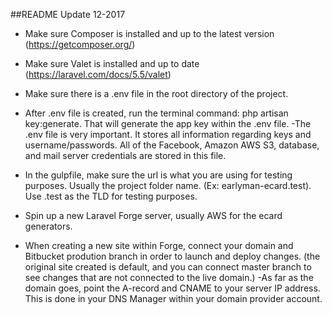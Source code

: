 ##README Update 12-2017

- Make sure Composer is installed and up to the latest version (https://getcomposer.org/)

- Make sure Valet is installed and up to date (https://laravel.com/docs/5.5/valet)

- Make sure there is a .env file in the root directory of the project.

- After .env file is created, run the terminal command: php artisan key:generate. That will generate the app key within the .env file.
	-The .env file is very important. It stores all information regarding keys and username/passwords. All of the Facebook, Amazon AWS S3, database, and mail server credentials are stored in this file. 

- In the gulpfile, make sure the url is what you are using for testing purposes. Usually the project folder name. (Ex: earlyman-ecard.test). Use .test as the TLD for testing purposes.

- Spin up a new Laravel Forge server, usually AWS for the ecard generators. 

- When creating a new site within Forge, connect your domain and Bitbucket prodution branch in order to launch and deploy changes. (the original site created is default, and you can connect master branch to see changes that are not connected to the live domain.)
	-As far as the domain goes, point the A-record and CNAME to your server IP address. This is done in your DNS Manager within your domain provider account. 
